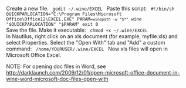 Create a new file.
<code>
gedit ~/.wine/EXCEL
</code>
Paste this script:
<code>
#!/bin/sh
QUICKPARLOCATION="C:\\Program Files\\Microsoft Office\\Office12\\EXCEL.EXE"
PARAM=`winepath -w "$*"`
wine "$QUICKPARLOCATION" "$PARAM"
exit 0
</code>
Save the file.
Make it executable:
<code>
chmod +x ~/.wine/EXCEL
</code>
In Nautilus, right click on an xls document (for example, myfile.xls) and select Properties.
Select the "Open With" tab and "Add" a custom  command:
<code>
/home/YOURUSER/.wine/EXCEL
</code>
Now xls files will open in Microsoft Office Excel.

NOTE:
For opening doc files in Word, see
http://darklaunch.com/2009/12/01/open-microsoft-office-document-in-wine-word-microsoft-doc-files-open-with